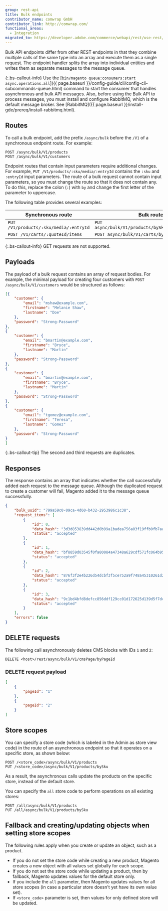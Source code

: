 ```yaml
---
group: rest-api
title: Bulk endpoints
contributor_name: comwrap GmbH
contributor_link: http://comwrap.com/
functional_areas:
  - Integration
migrated_to: https://developer.adobe.com/commerce/webapi/rest/use-rest/bulk-endpoints/
---
```


Bulk API endpoints differ from other REST endpoints in that they combine multiple calls of the same type into an array and execute them as a single request. The endpoint handler splits the array into individual entities and writes them as separate messages to the message queue.

{:.bs-callout-info}
Use the [`bin/magento queue:consumers:start async.operations.all`]({{ page.baseurl }}/config-guide/cli/config-cli-subcommands-queue.html) command to start the consumer that handles asynchronous and bulk API messages. Also, before using the Bulk API to process messages, you must install and configure RabbitMQ, which is the default message broker. See [RabbitMQ]({{ page.baseurl }}/install-gde/prereq/install-rabbitmq.html).

## Routes

To call a bulk endpoint, add the prefix `/async/bulk` before the `/V1` of a synchronous endpoint route. For example:

```http
POST /async/bulk/V1/products
POST /async/bulk/V1/customers
```

Endpoint routes that contain input parameters require additional changes. For example, `PUT /V1/products/:sku/media/:entryId` contains the `:sku` and `:entryId` input parameters. The route of a bulk request cannot contain input parameters, so you must change the route so that it does not contain any. To do this, replace the colon (`:`) with `by` and change the first letter of the parameter to uppercase.

The following table provides several examples:

Synchronous route | Bulk route
--- | ---
`PUT /V1/products/:sku/media/:entryId` | `PUT async/bulk/V1/products/bySku/media/byEntryId`
`POST /V1/carts/:quoteId/items` | `POST async/bulk/V1/carts/byQuoteId/items`

{:.bs-callout-info}
GET requests are not supported.

## Payloads

The payload of a bulk request contains an array of request bodies. For example, the minimal payload for creating four customers with `POST /async/bulk/V1/customers` would be structured as follows:

```json
[{
    "customer": {
        "email": "mshaw@example.com",
        "firstname": "Melanie Shaw",
        "lastname": "Doe"
    },
    "password": "Strong-Password"
},
{
    "customer": {
        "email": "bmartin@example.com",
        "firstname": "Bryce",
        "lastname": "Martin"
    },
    "password": "Strong-Password"
},
{
    "customer": {
        "email": "bmartin@example.com",
        "firstname": "Bryce",
        "lastname": "Martin"
    },
    "password": "Strong-Password"
},
{
    "customer": {
        "email": "tgomez@example.com",
        "firstname": "Teresa",
        "lastname": "Gomez"
    },
    "password": "Strong-Password"
}
]
```

{:.bs-callout-tip}
The second and third requests are duplicates.

## Responses

The response contains an array that indicates whether the call successfully added each request to the message queue. Although the duplicated request to create a customer will fail, Magento added it to the message queue successfully.

```json
{
    "bulk_uuid": "799a59c0-09ca-4d60-b432-2953986c1c38",
    "request_items": [
        {
            "id": 0,
            "data_hash": "3d3d853839dd442d0b99a1badea756a03f19ffb0fb7aab672c05f83d5a914181",
            "status": "accepted"
        },
        {
            "id": 1,
            "data_hash": "bf8859d03545f0fa80084a47348a629cdf571fc064b952e7396c338d5cf3bf6e",
            "status": "accepted"
        },
        {
            "id": 2,
            "data_hash": "876f3f2e4b226d54dcbf3f5ce752a9f748a45310261d2dd5cc7a7c9ef74b4369",
            "status": "accepted"
        },
        {
            "id": 3,
            "data_hash": "9c1bd4bfd8defcc856ddf129cc01d172625d139d5f7dcf53b6cb09a0e9a843a3",
            "status": "accepted"
        }
    ],
    "errors": false
}
```

## DELETE requests

The following call asynchronously deletes CMS blocks with IDs `1` and `2`:

```http
DELETE <host>/rest/async/bulk/V1/cmsPage/byPageId
```

### DELETE request payload

```json
[
    {
        "pageId": "1"
    },
    {
        "pageId": "2"
    }
]
```

## Store scopes

You can specify a store code (which is labeled in the Admin as store view code) in the route of an asynchronous endpoint so that it operates on a specific store, as shown below:

```http
POST /<store_code>/async/bulk/V1/products
PUT /<store_code>/async/bulk/V1/products/bySku
```

As a result, the asynchronous calls update the products on the specific store, instead of the default store.

You can specify the `all` store code to perform operations on all existing stores:

```http
POST /all/async/bulk/V1/products
PUT /all/async/bulk/V1/products/bySku
```

## Fallback and creating/updating objects when setting store scopes

The following rules apply when you create or update an object, such as a product.

*  If you do not set the store code while creating a new product, Magento creates a new object with all values set globally for each scope.
*  If you do not set the store code while updating a product, then by fallback, Magento updates values for the default store only.
*  If you include the `all` parameter, then Magento updates values for all store scopes (in case a particular store doesn't yet have its own value set).
*  If `<store_code>` parameter is set, then values for only defined store will be updated.
